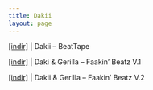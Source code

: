 ```yaml
---
title: Dakii
layout: page
---
```


<a href="https://cloud.mail.ru/public/231857bef4b0/Dakii%20-%20BeatTape" target="_blank">[indir]</a>   |   Dakii &#8211; BeatTape

<a href="https://cloud.mail.ru/public/32663b2df49e/Dakii%20%26%20Gerilla%20-%20Faakin%27%20Beatz" target="_blank">[indir]</a>   |   Daki & Gerilla &#8211; Faakin&#8217; Beatz V.1

<a href="https://cloud.mail.ru/public/4f35f90577ec/Dakii%20%26%20Gerilla%20-%20Faakin%27%20Beatz%20%202" target="_blank">[indir]</a>   |   Dakii & Gerilla &#8211; Faakin&#8217; Beatz V.2